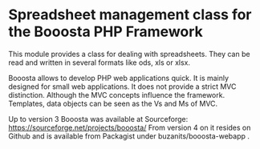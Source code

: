 # Spreadsheet management class for the Booosta PHP Framework

This module provides a class for dealing with spreadsheets. They can be read and written in several formats like ods, xls or xlsx.

Booosta allows to develop PHP web applications quick. It is mainly designed for small web applications. It does not provide a strict MVC distinction. Although the MVC concepts influence the framework. Templates, data objects can be seen as the Vs and Ms of MVC.

Up to version 3 Booosta was available at Sourceforge: https://sourceforge.net/projects/booosta/ From version 4 on it resides on Github and is available from Packagist under buzanits/booosta-webapp .
